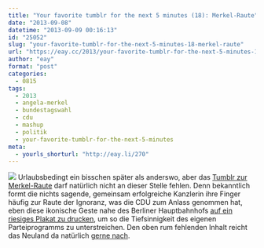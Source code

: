 ```yaml
---
title: "Your favorite tumblr for the next 5 minutes (18): Merkel-Raute"
date: "2013-09-08"
datetime: "2013-09-09 00:16:13"
id: "25052"
slug: "your-favorite-tumblr-for-the-next-5-minutes-18-merkel-raute"
url: "https://eay.cc/2013/your-favorite-tumblr-for-the-next-5-minutes-18-merkel-raute/"
author: "eay"
format: "post"
categories:
  - 0815
tags:
  - 2013
  - angela-merkel
  - bundestagswahl
  - cdu
  - mashup
  - politik
  - your-favorite-tumblr-for-the-next-5-minutes
meta:
  - yourls_shorturl: "http://eay.li/270"
---
```


![](https://eay.cc/uploads/2013/merkelraute.jpg) Urlaubsbedingt ein bisschen später als anderswo, aber das [Tumblr zur Merkel-Raute](http://merkelraute.tumblr.com/) darf natürlich nicht an dieser Stelle fehlen. Denn bekanntlich formt die nichts sagende, gemeinsam erfolgreiche Kanzlerin ihre Finger häufig zur Raute der Ignoranz, was die CDU zum Anlass genommen hat, eben diese ikonische Geste nahe des Berliner Hauptbahnhofs [auf ein riesiges Plakat zu drucken](http://www.spiegel.de/politik/deutschland/wahlkampf-riesenplakat-der-cdu-zeigt-haende-mit-merkel-raute-a-919905.html), um so die Tiefsinnigkeit des eigenen Parteiprogramms zu unterstreichen. Den oben rum fehlenden Inhalt reicht das Neuland da natürlich [gerne nach](http://merkelraute.tumblr.com/archive).
